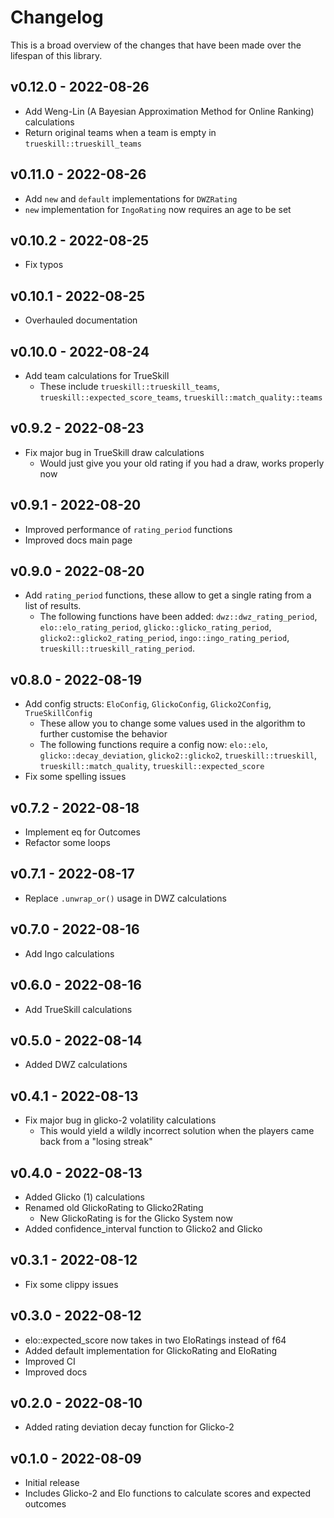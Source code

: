 # Changelog

This is a broad overview of the changes that have been made over the lifespan of this library.

## v0.12.0 - 2022-08-26

- Add Weng-Lin (A Bayesian Approximation Method for Online Ranking) calculations
- Return original teams when a team is empty in `trueskill::trueskill_teams`

## v0.11.0 - 2022-08-26

- Add `new` and `default` implementations for `DWZRating`
- `new` implementation for `IngoRating` now requires an age to be set

## v0.10.2 - 2022-08-25

- Fix typos

## v0.10.1 - 2022-08-25

- Overhauled documentation

## v0.10.0 - 2022-08-24

- Add team calculations for TrueSkill
    - These include `trueskill::trueskill_teams`, `trueskill::expected_score_teams`, `trueskill::match_quality::teams`

## v0.9.2 - 2022-08-23

- Fix major bug in TrueSkill draw calculations
    - Would just give you your old rating if you had a draw, works properly now

## v0.9.1 - 2022-08-20

- Improved performance of `rating_period` functions
- Improved docs main page

## v0.9.0 - 2022-08-20

- Add `rating_period` functions, these allow to get a single rating from a list of results.
    - The following functions have been added: `dwz::dwz_rating_period`, `elo::elo_rating_period`, `glicko::glicko_rating_period`, `glicko2::glicko2_rating_period`, `ingo::ingo_rating_period`, `trueskill::trueskill_rating_period`.

## v0.8.0 - 2022-08-19

- Add config structs: `EloConfig`, `GlickoConfig`, `Glicko2Config`, `TrueSkillConfig`
    - These allow you to change some values used in the algorithm to further customise the behavior
    - The following functions require a config now: `elo::elo`, `glicko::decay_deviation`, `glicko2::glicko2`, `trueskill::trueskill`, `trueskill::match_quality`, `trueskill::expected_score`
- Fix some spelling issues

## v0.7.2 - 2022-08-18

- Implement eq for Outcomes
- Refactor some loops

## v0.7.1 - 2022-08-17

- Replace `.unwrap_or()` usage in DWZ calculations

## v0.7.0 - 2022-08-16

- Add Ingo calculations

## v0.6.0 - 2022-08-16

- Add TrueSkill calculations

## v0.5.0 - 2022-08-14

- Added DWZ calculations

## v0.4.1 - 2022-08-13

- Fix major bug in glicko-2 volatility calculations
    - This would yield a wildly incorrect solution when the players came back from a "losing streak"

## v0.4.0 - 2022-08-13

- Added Glicko (1) calculations
- Renamed old GlickoRating to Glicko2Rating
    - New GlickoRating is for the Glicko System now
- Added confidence_interval function to Glicko2 and Glicko

## v0.3.1 - 2022-08-12

- Fix some clippy issues

## v0.3.0 - 2022-08-12

- elo::expected_score now takes in two EloRatings instead of f64
- Added default implementation for GlickoRating and EloRating
- Improved CI
- Improved docs

## v0.2.0 - 2022-08-10

- Added rating deviation decay function for Glicko-2

## v0.1.0 - 2022-08-09

- Initial release
- Includes Glicko-2 and Elo functions to calculate scores and expected outcomes